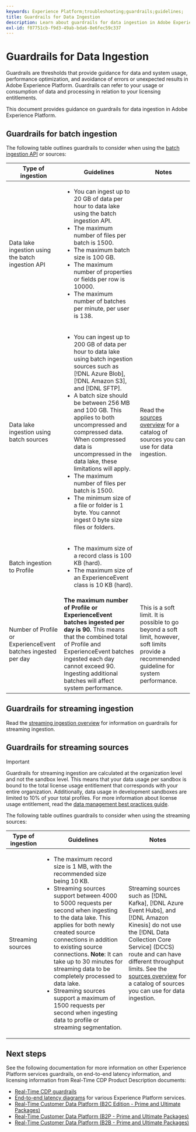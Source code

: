 ```yaml
---
keywords: Experience Platform;troubleshooting;guardrails;guidelines;
title: Guardrails for Data Ingestion
description: Learn about guardrails for data ingestion in Adobe Experience Platform.
exl-id: f07751cb-f9d3-49ab-bda6-8e6fec59c337
---
```

# Guardrails for Data Ingestion

Guardrails are thresholds that provide guidance for data and system usage, performance optimization, and avoidance of errors or unexpected results in Adobe Experience Platform. Guardrails can refer to your usage or consumption of data and processing in relation to your licensing entitlements.

This document provides guidance on guardrails for data ingestion in Adobe Experience Platform.

## Guardrails for batch ingestion

The following table outlines guardrails to consider when using the [batch ingestion API](./batch-ingestion/overview.md) or sources:

| Type of ingestion | Guidelines | Notes |
| --- | --- | --- |
| Data lake ingestion using the batch ingestion API  | <ul><li>You can ingest up to 20 GB of data per hour to data lake using the batch ingestion API.</li><li>The maximum number of files per batch is 1500.</li><li>The maximum batch size is 100 GB.</li><li>The maximum number of properties or fields per row is 10000.</li><li>The maximum number of batches per minute, per user is 138.</li></ul> | |
| Data lake ingestion using batch sources | <ul><li>You can ingest up to 200 GB of data per hour to data lake using batch ingestion sources such as [!DNL Azure Blob], [!DNL Amazon S3], and [!DNL SFTP].</li><li>A batch size should be between 256 MB and 100 GB. This applies to both uncompressed and compressed data. When compressed data is uncompressed in the data lake, these limitations will apply.</li><li>The maximum number of files per batch is 1500.</li><li>The minimum size of a file or folder is 1 byte. You cannot ingest 0 byte size files or folders.</li></ul> | Read the [sources overview](../sources/home.md) for a catalog of sources you can use for data ingestion. |
| Batch ingestion to Profile | <ul><li>The maximum size of a record class is 100 KB (hard).</li><li>The maximum size of an ExperienceEvent class is 10 KB (hard).</li></ul> | |
| Number of Profile or ExperienceEvent batches ingested per day | **The maximum number of Profile or ExperienceEvent batches ingested per day is 90.** This means that the combined total of Profile and ExperienceEvent batches ingested each day cannot exceed 90. Ingesting additional batches will affect system performance. | This is a soft limit. It is possible to go beyond a soft limit, however, soft limits provide a recommended guideline for system performance. |

## Guardrails for streaming ingestion

Read the [streaming ingestion overview](./streaming-ingestion/overview.md) for information on guardrails for streaming ingestion.

## Guardrails for streaming sources

>[!IMPORTANT]
>
>Guardrails for streaming ingestion are calculated at the organization level and not the sandbox level. This means that your data usage per sandbox is bound to the total license usage entitlement that corresponds with your entire organization. Additionally, data usage in development sandboxes are limited to 10% of your total profiles. For more information about license usage entitlement, read the [data management best practices guide](../landing/license-usage-and-guardrails/data-management-best-practices.md).

The following table outlines guardrails to consider when using the streaming sources:

| Type of ingestion | Guidelines | Notes |
| --- | --- | --- |
| Streaming sources | <ul><li>The maximum record size is 1 MB, with the recommended size being 10 KB.</li><li>Streaming sources support between 4000 to 5000 requests per second when ingesting to the data lake. This applies for both newly created source connections in addition to existing source connections. **Note**: It can take up to 30 minutes for streaming data to be completely processed to data lake.</li><li>Streaming sources support a maximum of 1500 requests per second when ingesting data to profile or streaming segmentation.</li></ul> | Streaming sources such as [!DNL Kafka], [!DNL Azure Event Hubs], and [!DNL Amazon Kinesis] do not use the [!DNL Data Collection Core Service] (DCCS) route and can have different throughput limits. See the [sources overview](../sources/home.md) for a catalog of sources you can use for data ingestion. |

## Next steps

See the following documentation for more information on other Experience Platform services guardrails, on end-to-end latency information, and licensing information from Real-Time CDP Product Description documents:

* [Real-Time CDP guardrails](/help/rtcdp/guardrails/overview.md)
* [End-to-end latency diagrams](https://experienceleague.adobe.com/docs/blueprints-learn/architecture/architecture-overview/deployment/guardrails.html?lang=en#end-to-end-latency-diagrams) for various Experience Platform services.
* [Real-Time Customer Data Platform (B2C Edition - Prime and Ultimate Packages)](https://helpx.adobe.com/legal/product-descriptions/real-time-customer-data-platform-b2c-edition-prime-and-ultimate-packages.html)
* [Real-Time Customer Data Platform (B2P - Prime and Ultimate Packages)](https://helpx.adobe.com/legal/product-descriptions/real-time-customer-data-platform-b2p-edition-prime-and-ultimate-packages.html)
* [Real-Time Customer Data Platform (B2B - Prime and Ultimate Packages)](https://helpx.adobe.com/legal/product-descriptions/real-time-customer-data-platform-b2b-edition-prime-and-ultimate-packages.html)
